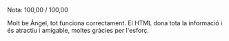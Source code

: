 Nota: 100,00 / 100,00

Molt be Ángel, tot funciona correctament. El HTML dona tota la informació i és atractiu i amigable, moltes gràcies per l'esforç.